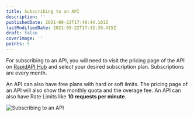 ```yaml
---
title: Subscribing to an API
description: ''
publishedDate: 2021-09-22T17:49:44.101Z
lastModifiedDate: 2021-09-22T17:32:39.415Z
draft: false
coverImage: ''
points: 5
---
```


For subscribing to an API, you will need to visit the pricing page of the API on [RapidAPI Hub](https://RapidAPI.com/hub?utm_source=RapidAPI.com/learn&utm_medium=DevRel&utm_campaign=DevRel) and select your desired subscription plan. Subscriptions are every month.

An API can also have free plans with hard or soft limits. The pricing page of an API will also show the monthly quota and the overage fee. An API can also have Rate Limits like **10 requests per minute**.

![Subscribing to an API](https://raw.githubusercontent.com/RapidAPI/DevRel-Stack-Data/production/learn/posts/rapidapi-hub-consumer/images/image3.png)
